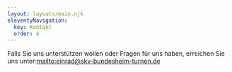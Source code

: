 ```yaml
---
layout: layouts/main.njk
eleventyNavigation:
  key: Kontakt
  order: 4
---
```

Falls Sie uns unterstützen wollen oder Fragen für uns haben, erreichen Sie uns unter:<mailto:einrad@skv-buedesheim-turnen.de>[](mailto:{{settings.contactMail}})
